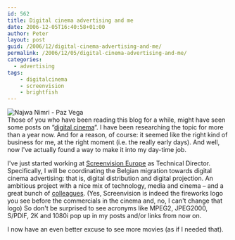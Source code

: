 ```yaml
---
id: 562
title: Digital cinema advertising and me
date: 2006-12-05T16:40:58+01:00
author: Peter
layout: post
guid: /2006/12/digital-cinema-advertising-and-me/
permalink: /2006/12/05/digital-cinema-advertising-and-me/
categories:
  - advertising
tags:
    - digitalcinema
    - screenvision
    - brightfish
---
```

![Najwa Nimri - Paz Vega](http://static.flickr.com/41/77652226_1694fcc0a8.jpg)  
Those of you who have been reading this blog for a while, might have seen some posts on &#8220;[digital cinema](/tag/digitalcinema/)&#8220;. I have been researching the topic for more than a year now. And for a reason, of course: it seemed like the right kind of business for me, at the right moment (i.e. the really early days). And well, now I've actually found a way to make it into my day-time job.

I've just started working at [Screenvision Europe](http://www.screenvisioneurope.com/site/eur/eur_index.php) as Technical Director. Specifically, I will be coordinating the Belgian migration towards digital cinema advertising: that is, digital distribution and digital projection. An ambitious project with a nice mix of technology, media and cinema &#8211; and a great bunch of [colleagues](http://www.screenvision.be). (Yes, Screenvision is indeed the fireworks logo you see before the commercials in the cinema and, no, I can't change that logo) So don't be surprised to see acronyms like MPEG2, JPEG2000, S/PDIF, 2K and 1080i pop up in my posts and/or links from now on. 

I now have an even better excuse to see more movies (as if I needed that).
